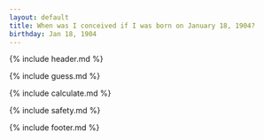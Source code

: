 ```yaml
---
layout: default
title: When was I conceived if I was born on January 18, 1904?
birthday: Jan 18, 1904
---
```


{% include header.md %}

{% include guess.md %}

{% include calculate.md %}

{% include safety.md %}

{% include footer.md %}



